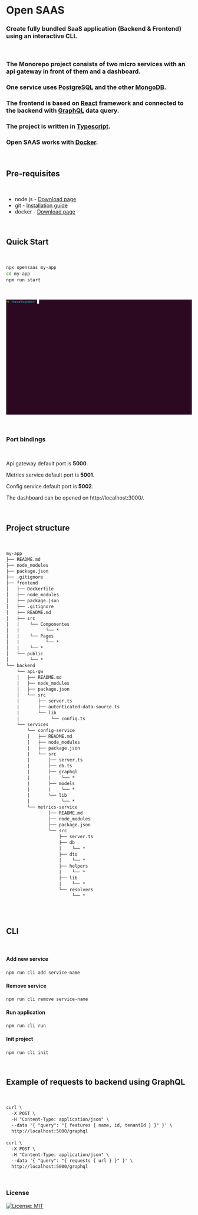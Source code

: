 # Open SAAS

### Create fully bundled SaaS application (Backend & Frontend) using an interactive CLI.

<br />

### The Monorepo project consists of two micro services with an api gateway in front of them and a dashboard.

### One service uses [PostgreSQL](https://www.postgresql.org/) and the other [MongoDB](https://www.mongodb.com/).

### The frontend is based on [React](https://reactjs.org/) framework and connected to the backend with [GraphQL](https://graphql.org/) data query.

### The project is written in [Typescript](https://www.typescriptlang.org/).

### Open SAAS works with [Docker](https://www.docker.com/).

<br />

## Pre-requisites

<br />

- node.js - [Download page](https://nodejs.org/en/download/)
- git - [Installation guide](https://www.linode.com/docs/development/version-control/how-to-install-git-on-linux-mac-and-windows/)
- docker - [Download page](https://docs.docker.com/get-docker)

<br />

## Quick Start

<br />

```sh
npx opensaas my-app
cd my-app
npm run start
```

<br />

<p align='center'>
<img src='./npx-opensaas.gif' width='600' alt='npx opensaas my-project'>
</p>

<br />

### Port bindings

<br />

Api gateway default port is <b>5000</b>.

Metrics service default port is <b>5001</b>.

Config service default port is <b>5002</b>.

The dashboard can be opened on http://localhost:3000/.

<br />

## Project structure

<br />

```
my-app
├── README.md
├── node_modules
├── package.json
├── .gitignore
├── frontend
│   ├── Dockerfile
│   ├── node_modules
│   ├── package.json
│   ├── .gitignore
│   ├── README.md
│   ├── src
│   |    └── Componentes
│   |          └── *
│   |    └── Pages
│   |          └── *
│   |    └── *
│   └── public
│        └── *
└── backend
    └── api-gw
    │   ├── README.md
    │   ├── node_modules
    │   ├── package.json
    │   └── src
    |       ├── server.ts
    |       ├── autenticated-data-source.ts
    |       └── lib
    |            └── config.ts
    └── services
        └── config-service
        |   ├── README.md
        |   ├── node_modules
        |   ├── package.json
        |   └── src
        |       ├── server.ts
        |       ├── db.ts
        |       ├── graphql
        |       |    └── *
        |       ├── models
        |       |    └── *
        |       └── lib
        |            └── *
        └── metrics-service
                ├── README.md
                ├── node_modules
                ├── package.json
                └── src
                    ├── server.ts
                    ├── db
                    |    └── *
                    ├── dto
                    |    └── *
                    ├── helpers
                    |    └── *
                    ├── lib
                    |    └── *
                    └── resolvers
                         └── *

```

<br />

<br />

## CLI

<br />

#### Add new service

`npm run cli add service-name`

#### Remove service

`npm run cli remove service-name`

#### Run application

`npm run cli run`

#### Init project

`npm run cli init`

<br />

## Example of requests to backend using GraphQL

<br />

    curl \
      -X POST \
      -H "Content-Type: application/json" \
      --data '{ "query": "{ features { name, id, tenantId } }" }' \
      http://localhost:5000/graphql

    curl \
      -X POST \
      -H "Content-Type: application/json" \
      --data '{ "query": "{ requests { url } }" }' \
      http://localhost:5000/graphql

<br />

### License

[![License: MIT](https://img.shields.io/badge/License-MIT-blue.svg)](https://opensource.org/licenses/MIT)
